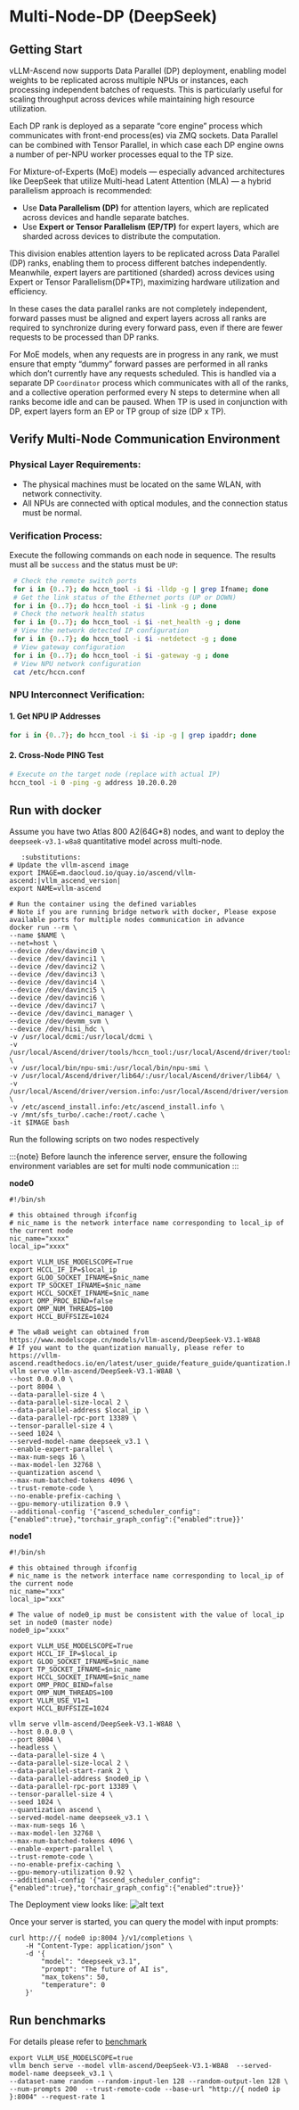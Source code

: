 # Multi-Node-DP (DeepSeek)

## Getting Start
vLLM-Ascend now supports Data Parallel (DP) deployment, enabling model weights to be replicated across multiple NPUs or instances, each processing independent batches of requests. This is particularly useful for scaling throughput across devices while maintaining high resource utilization.

Each DP rank is deployed as a separate “core engine” process which communicates with front-end process(es) via ZMQ sockets. Data Parallel can be combined with Tensor Parallel, in which case each DP engine owns a number of per-NPU worker processes equal to the TP size.

For Mixture-of-Experts (MoE) models — especially advanced architectures like DeepSeek that utilize Multi-head Latent Attention (MLA) — a hybrid parallelism approach is recommended:

- Use **Data Parallelism (DP)** for attention layers, which are replicated across devices and handle separate batches.
- Use **Expert or Tensor Parallelism (EP/TP)** for expert layers, which are sharded across devices to distribute the computation.

This division enables attention layers to be replicated across Data Parallel (DP) ranks, enabling them to process different batches independently. Meanwhile, expert layers are partitioned (sharded) across devices using Expert or Tensor Parallelism(DP*TP), maximizing hardware utilization and efficiency.

In these cases the data parallel ranks are not completely independent, forward passes must be aligned and expert layers across all ranks are required to synchronize during every forward pass, even if there are fewer requests to be processed than DP ranks.

For MoE models, when any requests are in progress in any rank, we must ensure that empty “dummy” forward passes are performed in all ranks which don’t currently have any requests scheduled. This is handled via a separate DP `Coordinator` process which communicates with all of the ranks, and a collective operation performed every N steps to determine when all ranks become idle and can be paused. When TP is used in conjunction with DP, expert layers form an EP or TP group of size (DP x TP).

## Verify Multi-Node Communication Environment

### Physical Layer Requirements:

- The physical machines must be located on the same WLAN, with network connectivity.
- All NPUs are connected with optical modules, and the connection status must be normal.

### Verification Process:

Execute the following commands on each node in sequence. The results must all be `success` and the status must be `UP`:

```bash
 # Check the remote switch ports
 for i in {0..7}; do hccn_tool -i $i -lldp -g | grep Ifname; done 
 # Get the link status of the Ethernet ports (UP or DOWN)
 for i in {0..7}; do hccn_tool -i $i -link -g ; done
 # Check the network health status
 for i in {0..7}; do hccn_tool -i $i -net_health -g ; done
 # View the network detected IP configuration
 for i in {0..7}; do hccn_tool -i $i -netdetect -g ; done
 # View gateway configuration
 for i in {0..7}; do hccn_tool -i $i -gateway -g ; done
 # View NPU network configuration
 cat /etc/hccn.conf
```

### NPU Interconnect Verification:
#### 1. Get NPU IP Addresses

```bash
for i in {0..7}; do hccn_tool -i $i -ip -g | grep ipaddr; done
```

#### 2. Cross-Node PING Test

```bash
# Execute on the target node (replace with actual IP)
hccn_tool -i 0 -ping -g address 10.20.0.20
```

## Run with docker
Assume you have two Atlas 800 A2(64G*8) nodes, and want to deploy the `deepseek-v3.1-w8a8` quantitative model across multi-node.

```{code-block} bash
   :substitutions:
# Update the vllm-ascend image
export IMAGE=m.daocloud.io/quay.io/ascend/vllm-ascend:|vllm_ascend_version|
export NAME=vllm-ascend

# Run the container using the defined variables
# Note if you are running bridge network with docker, Please expose available ports for multiple nodes communication in advance
docker run --rm \
--name $NAME \
--net=host \
--device /dev/davinci0 \
--device /dev/davinci1 \
--device /dev/davinci2 \
--device /dev/davinci3 \
--device /dev/davinci4 \
--device /dev/davinci5 \
--device /dev/davinci6 \
--device /dev/davinci7 \
--device /dev/davinci_manager \
--device /dev/devmm_svm \
--device /dev/hisi_hdc \
-v /usr/local/dcmi:/usr/local/dcmi \
-v /usr/local/Ascend/driver/tools/hccn_tool:/usr/local/Ascend/driver/tools/hccn_tool \
-v /usr/local/bin/npu-smi:/usr/local/bin/npu-smi \
-v /usr/local/Ascend/driver/lib64/:/usr/local/Ascend/driver/lib64/ \
-v /usr/local/Ascend/driver/version.info:/usr/local/Ascend/driver/version.info \
-v /etc/ascend_install.info:/etc/ascend_install.info \
-v /mnt/sfs_turbo/.cache:/root/.cache \
-it $IMAGE bash
```

Run the following scripts on two nodes respectively

:::{note}
Before launch the inference server, ensure the following environment variables are set for multi node communication
:::

**node0**

```shell
#!/bin/sh

# this obtained through ifconfig
# nic_name is the network interface name corresponding to local_ip of the current node
nic_name="xxxx"
local_ip="xxxx"

export VLLM_USE_MODELSCOPE=True
export HCCL_IF_IP=$local_ip
export GLOO_SOCKET_IFNAME=$nic_name
export TP_SOCKET_IFNAME=$nic_name
export HCCL_SOCKET_IFNAME=$nic_name
export OMP_PROC_BIND=false
export OMP_NUM_THREADS=100
export HCCL_BUFFSIZE=1024

# The w8a8 weight can obtained from https://www.modelscope.cn/models/vllm-ascend/DeepSeek-V3.1-W8A8
# If you want to the quantization manually, please refer to https://vllm-ascend.readthedocs.io/en/latest/user_guide/feature_guide/quantization.html
vllm serve vllm-ascend/DeepSeek-V3.1-W8A8 \
--host 0.0.0.0 \
--port 8004 \
--data-parallel-size 4 \
--data-parallel-size-local 2 \
--data-parallel-address $local_ip \
--data-parallel-rpc-port 13389 \
--tensor-parallel-size 4 \
--seed 1024 \
--served-model-name deepseek_v3.1 \
--enable-expert-parallel \
--max-num-seqs 16 \
--max-model-len 32768 \
--quantization ascend \
--max-num-batched-tokens 4096 \
--trust-remote-code \
--no-enable-prefix-caching \
--gpu-memory-utilization 0.9 \
--additional-config '{"ascend_scheduler_config":{"enabled":true},"torchair_graph_config":{"enabled":true}}'
```

**node1**

```shell
#!/bin/sh

# this obtained through ifconfig
# nic_name is the network interface name corresponding to local_ip of the current node
nic_name="xxx"
local_ip="xxx"

# The value of node0_ip must be consistent with the value of local_ip set in node0 (master node)
node0_ip="xxxx"

export VLLM_USE_MODELSCOPE=True
export HCCL_IF_IP=$local_ip
export GLOO_SOCKET_IFNAME=$nic_name
export TP_SOCKET_IFNAME=$nic_name
export HCCL_SOCKET_IFNAME=$nic_name
export OMP_PROC_BIND=false
export OMP_NUM_THREADS=100
export VLLM_USE_V1=1
export HCCL_BUFFSIZE=1024

vllm serve vllm-ascend/DeepSeek-V3.1-W8A8 \
--host 0.0.0.0 \
--port 8004 \
--headless \
--data-parallel-size 4 \
--data-parallel-size-local 2 \
--data-parallel-start-rank 2 \
--data-parallel-address $node0_ip \
--data-parallel-rpc-port 13389 \
--tensor-parallel-size 4 \
--seed 1024 \
--quantization ascend \
--served-model-name deepseek_v3.1 \
--max-num-seqs 16 \
--max-model-len 32768 \
--max-num-batched-tokens 4096 \
--enable-expert-parallel \
--trust-remote-code \
--no-enable-prefix-caching \
--gpu-memory-utilization 0.92 \
--additional-config '{"ascend_scheduler_config":{"enabled":true},"torchair_graph_config":{"enabled":true}}'
```

The Deployment view looks like:
![alt text](../assets/multi_node_dp_deepseek.png)

Once your server is started, you can query the model with input prompts:

```shell
curl http://{ node0 ip:8004 }/v1/completions \
    -H "Content-Type: application/json" \
    -d '{
        "model": "deepseek_v3.1",
        "prompt": "The future of AI is",
        "max_tokens": 50,
        "temperature": 0
    }'
```

## Run benchmarks
For details please refer to [benchmark](https://github.com/vllm-project/vllm-ascend/tree/main/benchmarks)

```shell
export VLLM_USE_MODELSCOPE=true
vllm bench serve --model vllm-ascend/DeepSeek-V3.1-W8A8  --served-model-name deepseek_v3.1 \
--dataset-name random --random-input-len 128 --random-output-len 128 \
--num-prompts 200  --trust-remote-code --base-url "http://{ node0 ip }:8004" --request-rate 1
```
